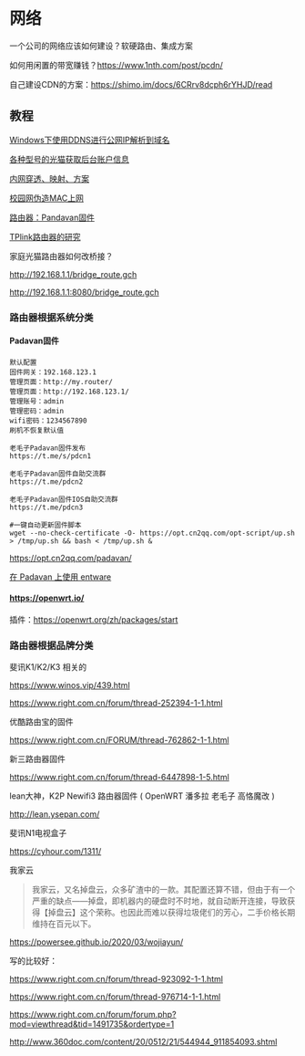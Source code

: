 # 网络

一个公司的网络应该如何建设？软硬路由、集成方案

如何用闲置的带宽赚钱？https://www.1nth.com/post/pcdn/

自己建设CDN的方案：https://shimo.im/docs/6CRrv8dcph6rYHJD/read

## 教程

[Windows下使用DDNS进行公网IP解析到域名](http://zzyhome.cn/225/)



[各种型号的光猫获取后台账户信息](Guangmao.md)

[内网穿透、映射、方案](CitouNetwork.md)



[校园网伪造MAC上网](RouteMac.md)

[路由器：Pandavan固件](Pandavan.md)

[TPlink路由器的研究](TP-Link.md)



家庭光猫路由器如何改桥接？

http://192.168.1.1/bridge_route.gch

http://192.168.1.1:8080/bridge_route.gch



### 路由器根据系统分类

#### Padavan固件

```shell
默认配置
固件网关：192.168.123.1
管理页面：http://my.router/
管理页面：http://192.168.123.1/
管理账号：admin
管理密码：admin
wifi密码：1234567890
刷机不恢复默认值

老毛子Padavan固件发布
https://t.me/s/pdcn1

老毛子Padavan固件自助交流群
https://t.me/pdcn2

老毛子Padavan固件IOS自助交流群
https://t.me/pdcn3

#一键自动更新固件脚本
wget --no-check-certificate -O- https://opt.cn2qq.com/opt-script/up.sh > /tmp/up.sh && bash < /tmp/up.sh &
```

https://opt.cn2qq.com/padavan/

[在 Padavan 上使用 entware](https://www.jianshu.com/p/7bcc63f4f9c9)

#### https://openwrt.io/

插件：https://openwrt.org/zh/packages/start

### 路由器根据品牌分类

斐讯K1/K2/K3 相关的

https://www.winos.vip/439.html

https://www.right.com.cn/forum/thread-252394-1-1.html



优酷路由宝的固件

https://www.right.com.cn/FORUM/thread-762862-1-1.html



新三路由器固件

https://www.right.com.cn/forum/thread-6447898-1-5.html

lean大神，K2P Newifi3 路由器固件 ( OpenWRT 潘多拉 老毛子 高恪魔改 )

http://lean.ysepan.com/

斐讯N1电视盒子

https://cyhour.com/1311/



我家云

> 我家云，又名掉盘云，众多矿渣中的一款。其配置还算不错，但由于有一个严重的缺点——掉盘，即机器内的硬盘时不时地，就自动断开连接，导致获得【掉盘云】这个荣称。也因此而难以获得垃圾佬们的芳心，二手价格长期维持在百元以下。

https://powersee.github.io/2020/03/wojiayun/

写的比较好：	

https://www.right.com.cn/forum/thread-923092-1-1.html

https://www.right.com.cn/forum/thread-976714-1-1.html

https://www.right.com.cn/forum/forum.php?mod=viewthread&tid=1491735&ordertype=1

http://www.360doc.com/content/20/0512/21/544944_911854093.shtml

